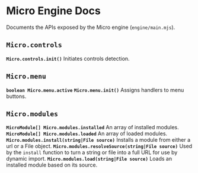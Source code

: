 # Micro Engine Docs
Documents the APIs exposed by the Micro engine (`engine/main.mjs`).

## `Micro.controls`
**`Micro.controls.init()`**
Initiates controls detection.

## `Micro.menu`
**`boolean Micro.menu.active`**
**`Micro.menu.init()`**
Assigns handlers to menu buttons.

## `Micro.modules`
**`MicroModule[] Micro.modules.installed`**
An array of installed modules.
**`MicroModule[] Micro.modules.loaded`**
An array of loaded modules.
**`Micro.modules.install(string|File source)`**
Installs a module from either a url or a File object.
**`Micro.modules.resolveSource(string|File source)`**
Used by the `install` function to turn a string or file into a full URL for use by dynamic import.
**`Micro.modules.load(string|File source)`**
Loads an installed module based on its source.
